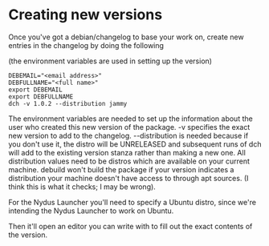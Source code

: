
# Creating new versions

Once you've got a debian/changelog to base your work on,
create new entries in the changelog by doing the following

(the environment variables are used in setting up the version)
```
DEBEMAIL="<email address>"
DEBFULLNAME="<full name>"
export DEBEMAIL
export DEBFULLNAME
dch -v 1.0.2 --distribution jammy
```

The environment variables are needed to set up the information
about the user who created this new version of the package.
-v specifies the exact new version to add to the changelog.
--distribution is needed because if you don't use it, the distro
will be UNRELEASED and subsequent runs of dch will add to the
existing version stanza rather than making a new one.
All distribution values need to be distros which are available
on your current machine. debuild won't build the package if
your version indicates a distribution your machine doesn't
have access to through apt sources. (I think this is what it
checks; I may be wrong).

For the Nydus Launcher you'll need to specify a Ubuntu distro,
since we're intending the Nydus Launcher to work on Ubuntu.

Then it'll open an editor you can write with to
fill out the exact contents of the version.
